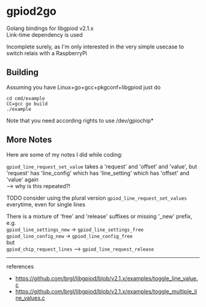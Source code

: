# gpiod2go

Golang bindings for libgpiod v2.1.x  
Link-time dependency is used

Incomplete surely, as I'm only interested in the very simple usecase to switch relais with a RaspberryPi  

## Building
Assuming you have Linux+go+gcc+pkgconf+libgpiod just do
```
cd cmd/example
CC=gcc go build
./example
```
Note that you need according rights to use /dev/gpiochip*

## More Notes

Here are some of my notes I did while coding:


```gpiod_line_request_set_value``` takes a 'request' and 'offset' and 'value', but 'request' has 'line_config' which has 'line_setting' which has 'offset' and 'value' again  
--> why is this repeated?!

TODO consider using the plural version ```gpiod_line_request_set_values``` everytime, even for single lines

There is a mixture of 'free' and 'release' suffixes or missing '_new' prefix, e.g.  
```gpiod_line_settings_new``` -> ```gpiod_line_settings_free```  
```gpiod_line_config_new``` -> ```gpiod_line_config_free```  
but  
```gpiod_chip_request_lines``` --> ```gpiod_line_request_release```

---

references
- https://github.com/brgl/libgpiod/blob/v2.1.x/examples/toggle_line_value.c
- https://github.com/brgl/libgpiod/blob/v2.1.x/examples/toggle_multiple_line_values.c